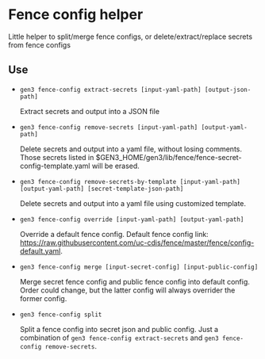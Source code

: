 # Fence config helper
Little helper to split/merge fence configs, or delete/extract/replace secrets from fence configs

## Use

* `gen3 fence-config extract-secrets [input-yaml-path] [output-json-path]`

  Extract secrets and output into a JSON file

* `gen3 fence-config remove-secrets [input-yaml-path] [output-yaml-path]`

  Delete secrets and output into a yaml file, without losing comments. 
  Those secrets listed in $GEN3_HOME/gen3/lib/fence/fence-secret-config-template.yaml will be erased.

* `gen3 fence-config remove-secrets-by-template [input-yaml-path] [output-yaml-path] [secret-template-json-path]`
  
  Delete secrets and output into a yaml file using customized template. 

* `gen3 fence-config override [input-yaml-path] [output-yaml-path]`

  Override a default fence config. 
  Default fence config link: https://raw.githubusercontent.com/uc-cdis/fence/master/fence/config-default.yaml. 
  
* `gen3 fence-config merge [input-secret-config] [input-public-config]`

  Merge secret fence config and public fence config into default config. 
  Order could change, but the latter config will always overrider the former config. 
  
* `gen3 fence-config split`
  
  Split a fence config into secret json and public config. 
  Just a combination of `gen3 fence-config extract-secrets` and `gen3 fence-config remove-secrets`. 
